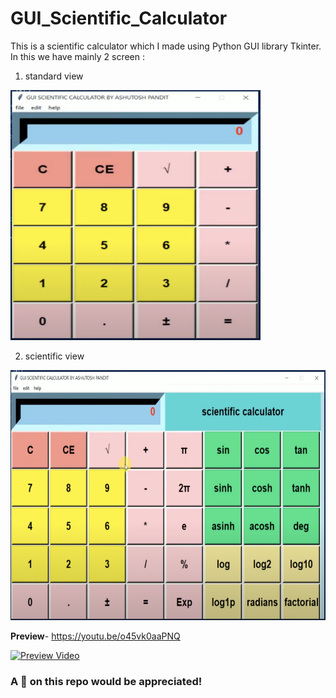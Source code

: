 # GUI_Scientific_Calculator

This is a scientific calculator which I made using Python GUI library Tkinter.
In this we have mainly 2 screen :
1. standard view
<img src="https://github.com/ashu-2022/GUI_Scientific_Calculator/blob/main/assets/GUI%20Scientific%20Calculator%20-%20Standard_View.png" width="400" height="400" alt="Standard View UI">

2. scientific view
<img src="https://github.com/ashu-2022/GUI_Scientific_Calculator/blob/main/assets/GUI%20Scientific%20Calculator%20-%20Scientific_View.png" width="600" height="400" alt="Scientific View UI">

**Preview**- https://youtu.be/o45vk0aaPNQ

[![Preview Video](https://img.youtube.com/vi/o45vk0aaPNQ/0.jpg)](https://www.youtube.com/watch?v=o45vk0aaPNQ)

### A 🌟 on this repo would be appreciated!
